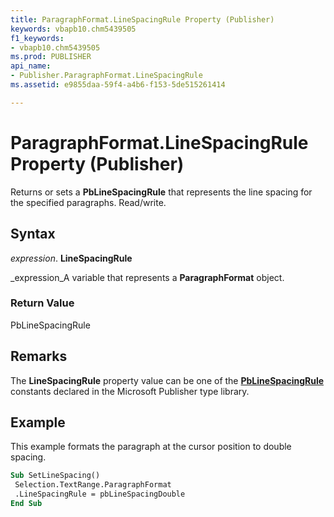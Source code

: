 ```yaml
---
title: ParagraphFormat.LineSpacingRule Property (Publisher)
keywords: vbapb10.chm5439505
f1_keywords:
- vbapb10.chm5439505
ms.prod: PUBLISHER
api_name:
- Publisher.ParagraphFormat.LineSpacingRule
ms.assetid: e9855daa-59f4-a4b6-f153-5de515261414

---
```



# ParagraphFormat.LineSpacingRule Property (Publisher)

Returns or sets a  **PbLineSpacingRule** that represents the line spacing for the specified paragraphs. Read/write.


## Syntax

 _expression_. **LineSpacingRule**

 _expression_A variable that represents a  **ParagraphFormat** object.


### Return Value

PbLineSpacingRule


## Remarks

The  **LineSpacingRule** property value can be one of the **[PbLineSpacingRule](pblinespacingrule-enumeration-publisher.md)** constants declared in the Microsoft Publisher type library.


## Example

This example formats the paragraph at the cursor position to double spacing.


```vb
Sub SetLineSpacing() 
 Selection.TextRange.ParagraphFormat 
 .LineSpacingRule = pbLineSpacingDouble 
End Sub
```


